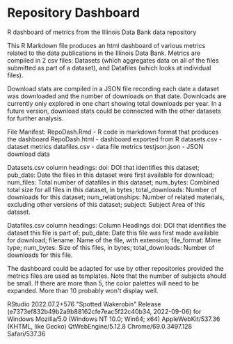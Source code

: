 # Repository Dashboard
R dashboard of metrics from the Illinois Data Bank data repository

This R Markdown file produces an html dashboard of various metrics related to the data publications in the Illinois Data Bank. 
Metrics are compiled in 2 csv files: Datasets (which aggregates data on all of the files submitted as part of a dataset), and Datafiles (which looks at individual files).

Download stats are compiled in a JSON file recording each date a dataset was downloaded and the number of downloads on that date. Downloads are currently only explored in one chart showing total downloads per year. In a future version, download stats could be connected with the other datasets for further analysis. 

File Manifest:
RepoDash.Rmd - R code in markdown format that produces the dashboard
RepoDash.html - dashboard exported from R
datasets.csv - dataset metrics
datafiles.csv - data file metrics
testjson.json - JSON download data

Datasets.csv column headings:
doi: DOI that identifies this dataset;
pub_date: Date the files in this dataset were first available for download;
num_files: Total number of datafiles in this dataset;
num_bytes: Combined total size for all files in this dataset, in bytes;
total_downloads: Number of downloads for this dataset;
num_relationships: Number of related materials, excluding other versions of this dataset;
subject: Subject Area of this dataset.

Datafiles.csv column headings:
Column Headings
doi: DOI that identifies the dataset this file is part of;
pub_date: Date this file was first made available for download;
filename: Name of the file, with extension;
file_format: Mime type;
num_bytes: Size of this files, in bytes;
total_downloads: Number of downloads for this file.

The dashboard could be adapted for use by other repositories provided the metrics files are used as templates. 
Note that the number of subjects should be small. If there are more than 5, the color palettes will need to be expanded. More than 10 probably won't display well.

RStudio 2022.07.2+576 "Spotted Wakerobin" Release (e7373ef832b49b2a9b88162cfe7eac5f22c40b34, 2022-09-06) for Windows
Mozilla/5.0 (Windows NT 10.0; Win64; x64) AppleWebKit/537.36 (KHTML, like Gecko) QtWebEngine/5.12.8 Chrome/69.0.3497.128 Safari/537.36
